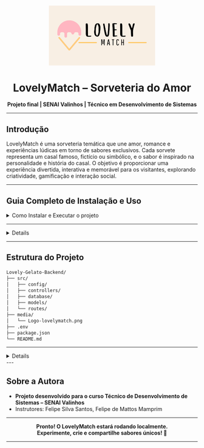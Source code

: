 <div align="center">
  <img src="media/logo-sorveteria.png" width="280" alt="Logo LovelyMatch">
  
  <h1>LovelyMatch – Sorveteria do Amor</h1>
  <p><strong>Projeto final | SENAI Valinhos | Técnico em Desenvolvimento de Sistemas</strong></p>
</div>

---

## Introdução
LovelyMatch é uma sorveteria temática que une amor, romance e experiências lúdicas em torno de sabores exclusivos. Cada sorvete representa um casal famoso, fictício ou simbólico, e o sabor é inspirado na personalidade e história do casal. O objetivo é proporcionar uma experiência divertida, interativa e memorável para os visitantes, explorando criatividade, gamificação e interação social.

---

## Guia Completo de Instalação e Uso


<details>
  <summary>Como Instalar e Executar o projeto</summary>
<ol>
  <li><strong>Pré-requisitos:</strong><br>
    <ul>
      <li>Node.js instalado (<a href="https://nodejs.org/">download</a>)</li>
      <li>PostgreSQL instalado (<a href="https://www.postgresql.org/download/">download</a>)</li>
      <li>Git instalado (<a href="https://git-scm.com/downloads">download</a>)</li>
    </ul>
  </li>
  <li><strong>Clone o repositório:</strong><br>
    <pre><code class="language-sh">git clone https://github.com/annabeatriz17/Lovely-Gelato-Backend.git</code></pre>
  </li>
  <li><strong>Acesse a pasta do projeto:</strong><br>
    <pre><code class="language-sh">cd Lovely-Gelato-Backend</code></pre>
  </li>
  <li><strong>Instale as dependências:</strong><br>
    <pre><code class="language-sh">npm install</code></pre>
  </li>
  <li><strong>Configure o banco de dados:</strong><br>
    <ul>
      <li>Abra o PostgreSQL e crie um banco de dados (ex: <code>lovelyMatch</code>).</li>
      <li>Execute o script <code>src/database/schema.sql</code> para criar as tabelas.</li>
    </ul>
  </li>
  <li><strong>Configure o arquivo <code>.env</code>:</strong><br>
    <ul>
      <li>Copie o arquivo <code>.env.example</code> para <code>.env</code> (se existir).</li>
      <li>Preencha com seus dados locais (usuário, senha, nome do banco, porta etc).</li>
    </ul>
  </li>
  <li><strong>Inicie o servidor:</strong><br>
    <pre><code class="language-sh">npm run dev</code></pre>
  </li>
  <li><strong>Acesse a aplicação:</strong><br>
    <ul>
      <li>O backend estará disponível na porta definida no <code>.env</code> (padrão: 3000).</li>
      <li>Use ferramentas como <a href="https://www.postman.com/">Postman</a> ou <a href="https://insomnia.rest/">Insomnia</a> para testar as rotas.</li>
    </ul>
  </li>
  <li><strong>Personalize e explore:</strong><br>
    <ul>
      <li>Adicione novos casais e sabores via rotas de criação.</li>
      <li>Explore as funcionalidades e personalize o projeto conforme sua criatividade!</li>
    </ul>
  </li>
</ol>
</details>

---
<details>
## Funcionalidades
- Listagem de sabores e casais
- Detalhes de cada casal e sabor
- Criação de novos casais e sabores
- Experiência lúdica e interativa
- Sem necessidade de login
- Visual moderno e responsivo
- Gamificação e micro-feedbacks
</details>

---

## Estrutura do Projeto
```
Lovely-Gelato-Backend/
├── src/
│   ├── config/
│   ├── controllers/
│   ├── database/
│   ├── models/
│   └── routes/
├── media/
│   └── Logo-lovelymatch.png
├── .env
├── package.json
└── README.md
```

---
<details>
## Tecnologias Utilizadas: 🚀
- Node.js
- Express
- PostgreSQL
- JavaScript
- HTML/CSS (front-end)
- Git & GitHub
</details>
---

## Sobre a Autora
- **Projeto desenvolvido para o curso Técnico de Desenvolvimento de Sistemas – SENAI Valinhos**
- Instrutores: Felipe Silva Santos, Felipe de Mattos Mamprim

---

<div align="center">
  <b>Pronto! O LovelyMatch estará rodando localmente.<br>Experimente, crie e compartilhe sabores únicos! 🍨</b>
</div>

---
